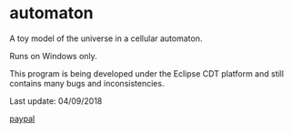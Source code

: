 # automaton
A toy model of the universe in a cellular automaton.

Runs on Windows only.

This program is being developed under the Eclipse CDT platform and still contains many bugs and inconsistencies.

Last update: 04/09/2018


[paypal](https://rawgit.com/automaton3d/automaton/master/test.html)
